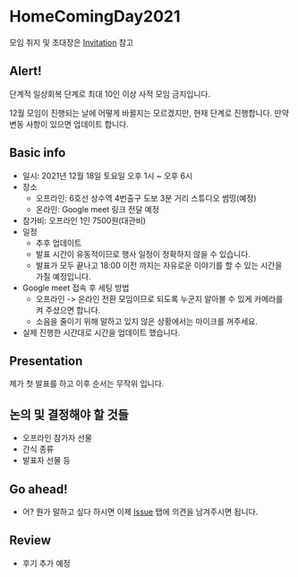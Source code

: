 # HomeComingDay2021

모임 취지 및 초대장은 [Invitation](Invitation.md) 참고

## Alert!

단계적 일상회복 단계로 최대 10인 이상 사적 모임 금지입니다.

12월 모임이 진행되는 날에 어떻게 바뀔지는 모르겠지만, 현재 단계로 진행합니다. 만약 변동 사항이 있으면 업데이트 합니다.

## Basic info

- 일시: 2021년 12월 18일 토요일 오후 1시 ~ 오후 6시
- 장소
  - 오프라인: 6호선 상수역 4번출구 도보 3분 거리 스튜디오 썸띵(예정)
  - 온라인: Google meet 링크 전달 예정
- 참가비: 오프라인 1인 7500원(대관비)
- 일정
  - 추후 업데이트
  - 발표 시간이 유동적이므로 행사 일정이 정확하지 않을 수 있습니다.
  - 발표가 모두 끝나고 18:00 이전 까지는 자유로운 이야기를 할 수 있는 시간을 가질 예정입니다.
- Google meet 접속 후 세팅 방법
  - 오프라인 -> 온라인 전환 모임이므로 되도록 누군지 알아볼 수 있게 카메라를 켜 주셨으면 합니다.
  - 소음을 줄이기 위해 말하고 있지 않은 상황에서는 마이크를 꺼주세요.
- 실제 진행한 시간대로 시간을 업데이트 했습니다.

## Presentation

제가 첫 발표를 하고 이후 순서는 무작위 입니다.

## 논의 및 결정해야 할 것들

- 오프라인 참가자 선물
- 간식 종류
- 발표자 선물 등

## Go ahead!

- 어? 뭔가 말하고 싶다 하시면 이제 [Issue](https://github.com/ThinkAboutSoftware/HomeComingDay/issues) 탭에 의견을 남겨주시면 됩니다.

## Review

- 후기 추가 예정
